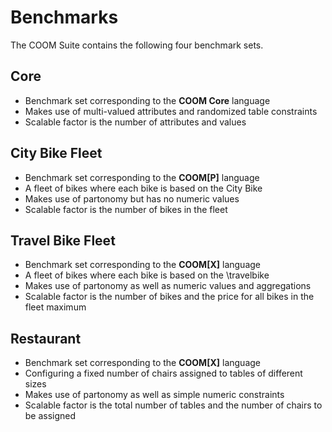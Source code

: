 # Benchmarks

The COOM Suite contains the following four benchmark sets.

## Core

- Benchmark set corresponding to the **COOM Core** language
- Makes use of multi-valued attributes and randomized table constraints
- Scalable factor is the number of attributes and values

## City Bike Fleet

- Benchmark set corresponding to the **COOM\[P\]** language
- A fleet of bikes where each bike is based on the City Bike
- Makes use of partonomy but has no numeric values
- Scalable factor is the number of bikes in the fleet

## Travel Bike Fleet

- Benchmark set corresponding to the **COOM\[X\]** language
- A fleet of bikes where each bike is based on the \\travelbike
- Makes use of partonomy as well as numeric values and aggregations
- Scalable factor is the number of bikes and the price for all bikes in the
  fleet maximum

## Restaurant

- Benchmark set corresponding to the **COOM\[X\]** language
- Configuring a fixed number of chairs assigned to tables of different sizes
- Makes use of partonomy as well as simple numeric constraints
- Scalable factor is the total number of tables and the number of chairs to be
  assigned

